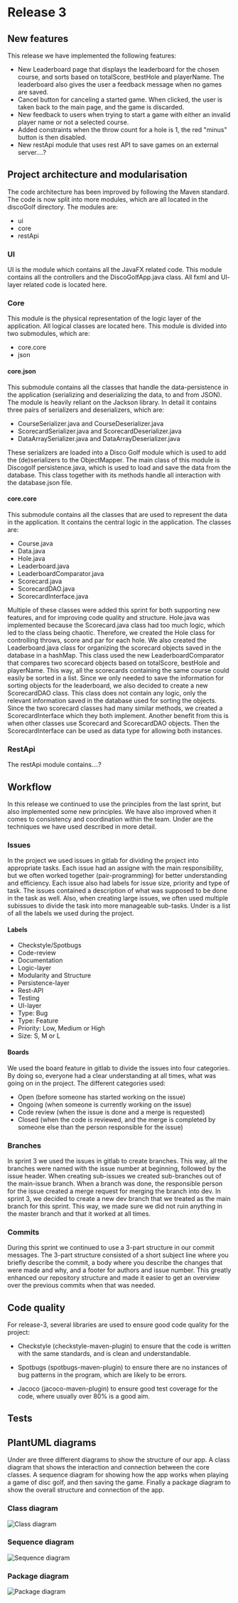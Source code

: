 # Release 3

## New features

This release we have implemented the following features:

* New Leaderboard page that displays the leaderboard for the chosen course, and sorts based on totalScore, bestHole and playerName. The leaderboard also gives the user a feedback message when no games are saved.
* Cancel button for canceling a started game. When clicked, the user is taken back to the main page, and the game is discarded.
* New feedback to users when trying to start a game with either an invalid player name or not a selected course.
* Added constraints when the throw count for a hole is 1, the red "minus" button is then disabled.
* New restApi module that uses rest API to save games on an external server....?

## Project architecture and modularisation

The code architecture has been improved by following the Maven standard. The code is now split into more modules, which are all located in the discoGolf directory. The modules are:

* ui
* core
* restApi

### UI

UI is the module which contains all the JavaFX related code.
This module contains all the controllers and the DiscoGolfApp.java class.
All fxml and UI- layer related code is located here.

### Core

This module is the physical representation of the logic layer of the application. All logical classes are located here. This module is divided into two submodules, which are:

* core.core
* json

#### core.json

This submodule contains all the classes that handle the data-persistence in the application (serializing and deserializing the data, to and from JSON). The module is heavily reliant on the Jackson library. In detail it contains three pairs of serializers and deserializers, which are:

* CourseSerializer.java and CourseDeserializer.java
* ScorecardSerializer.java and ScorecardDeserializer.java
* DataArraySerializer.java and DataArrayDeserializer.java

These serializers are loaded into a Disco Golf module which is used to add the (de)serializers to the ObjectMapper. The main class of this module is Discogolf persistence.java, which is used to load and save the data from the database. This class together with its methods handle all interaction with the database.json file.

#### core.core

This submodule contains all the classes that are used to represent the data in the application. It contains the central logic in the application. The classes are:

* Course.java
* Data.java
* Hole.java
* Leaderboard.java
* LeaderboardComparator.java
* Scorecard.java
* ScorecardDAO.java
* ScorecardInterface.java

Multiple of these classes were added this sprint for both supporting new features, and for improving code quality and structure. Hole.java was implemented because the Scorecard.java class had too much logic, which led to the class being chaotic. Therefore, we created the Hole class for controlling throws, score and par for each hole. We also created the Leaderboard.java class for organizing the scorecard objects saved in the database in a hashMap. This class used the new LeaderboardComparator that compares two scorecard objects based on totalScore, bestHole and playerName. This way, all the scorecards containing the same course could easily be sorted in a list. Since we only needed to save the information for sorting objects for the leaderboard, we also decided to create a new ScorecardDAO class. This class does not contain any logic, only the relevant information saved in the database used for sorting the objects. Since the two scorecard classes had many similar methods, we created a ScorecardInterface which they both implement. Another benefit from this is when other classes use Scorecard and ScorecardDAO objects. Then the ScorecardInterface can be used as data type for allowing both instances.

### RestApi

The restApi module contains....?

## Workflow

In this release we continued to use the principles from the last sprint, but also implemented some new principles. We have also improved when it comes to consistency and coordination within the team. Under are the techniques we have used described in more detail.

### Issues

In the project we used issues in gitlab for dividing the project into appropriate tasks. Each issue had an assigne with the main responsibility, but we often worked together (pair-programming) for better understanding and efficiency. Each issue also had labels for issue size, priority and type of task. The issues contained a description of what was supposed to be done in the task as well. Also, when creating large issues, we often used multiple subissues to divide the task into more manageable sub-tasks. Under is a list of all the labels we used during the project.

#### Labels

* Checkstyle/Spotbugs
* Code-review
* Documentation
* Logic-layer
* Modularity and Structure
* Persistence-layer
* Rest-API
* Testing
* UI-layer
* Type: Bug
* Type: Feature
* Priority: Low, Medium or High
* Size: S, M or L

#### Boards

We used the board feature in gitlab to divide the issues into four categories. By doing so, everyone had a clear understanding at all times, what was going on in the project. The different categories used:

* Open (before someone has started working on the issue)
* Ongoing (when someone is currently working on the issue)
* Code review (when the issue is done and a merge is requested)
* Closed (when the code is reviewed, and the merge is completed by someone else than the person responsible for the issue)

### Branches

In sprint 3 we used the issues in gitlab to create branches. This way, all the branches were named with the issue number at beginning, followed by the issue header. When creating sub-issues we created sub-branches out of the main-issue branch. When a branch was done, the responsible person for the issue created a merge request for merging the branch into dev. In sprint 3, we decided to create a new dev branch that we treated as the main branch for this sprint. This way, we made sure we did not ruin anything in the master branch and that it worked at all times.

### Commits

During this sprint we continued to use a 3-part structure in our commit messages. The 3-part structure consisted of a short subject line where you briefly describe the commit, a body where you describe the changes that were made and why, and a footer for authors and issue number. This greatly enhanced our repository structure and made it easier to get an overview over the previous commits when that was needed.

## Code quality

For release-3, several libraries are used to ensure good code quality for the project:

* Checkstyle (checkstyle-maven-plugin) to ensure that the code is written with the same standards, and is clean and understandable.

* Spotbugs (spotbugs-maven-plugin) to ensure there are no instances of bug patterns in the program, which are likely to be errors.

* Jacoco (jacoco-maven-plugin) to ensure good test coverage for the code, where usually over 80% is a good aim.

## Tests

## PlantUML diagrams

Under are three different diagrams to show the structure of our app. A class diagram that shows the interaction and connection between the core classes. A sequence diagram for showing how the app works when playing a game of disc golf, and then saving the game. Finally a package diagram to show the overall structure and connection of the app.

### Class diagram

![Class diagram](../resources/diagramClassNew.png)

### Sequence diagram

![Sequence diagram](../resources/diagramSequenceNew.png)

### Package diagram

![Package diagram](../resources/diagramPackage.png)
